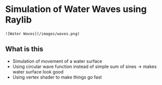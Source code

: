 # Simulation of Water Waves using Raylib

    ![Water Waves](/images/waves.png)

## What is this

- Simulation of movement of a water surface
- Using circular wave function instead of simple sum of sines -> makes water surface look good
- Using vertex shader to make things go fast